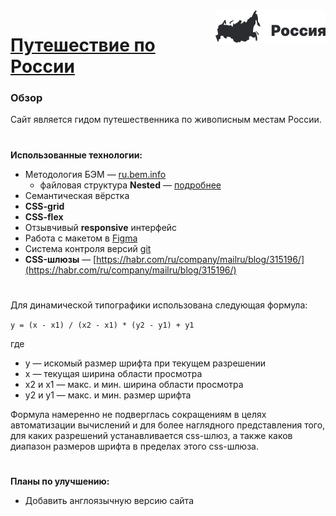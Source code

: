 <img src="./images/header-logo_dark.svg" width="176" height="52" align="right" alt="Logo">

# [Путешествие по России](https://script-ninja.github.io/russian-travel/index.html)

### Обзор
Сайт является гидом путешественника по живописным местам России.

#

**Использованные технологии:**
- Методология БЭМ — [ru.bem.info](https://ru.bem.info)
    - файловая структура **Nested** — [подробнее](https://ru.bem.info/methodology/filestructure/#nested)
- Семантическая вёрстка
- **CSS-grid**
- **CSS-flex**
- Отзывчивый **responsive** интерфейс
- Работа с макетом в [Figma](https://www.figma.com)
- Система контроля версий [git](https://git-scm.com/)
- **CSS-шлюзы** — [https://habr.com/ru/company/mailru/blog/315196/](https://habr.com/ru/company/mailru/blog/315196/)

#

Для динамической типографики использована следующая формула:

`y = (x - x1) / (x2 - x1) * (y2 - y1) + y1`

где
- y — искомый размер шрифта при текущем разрешении
- x — текущая ширина области просмотра
- x2 и x1 — макс. и мин. ширина области просмотра
- y2 и y1 — макс. и мин. размер шрифта

Формула намеренно не подверглась сокращениям в целях автоматизации вычислений и для более наглядного представления того, для каких разрешений устанавливается css-шлюз, а также каков диапазон размеров шрифта в пределах этого css-шлюза.

#

**Планы по улучшению:**
- Добавить англоязычную версию сайта
